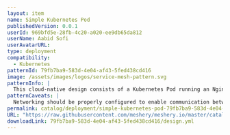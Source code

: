 ```yaml
---
layout: item
name: Simple Kubernetes Pod
publishedVersion: 0.0.1
userId: 969bfd5e-28fb-4c20-a020-ee9db65da812
userName: Aabid Sofi
userAvatarURL:
type: deployment
compatibility:
  - Kubernetes
patternId: 79fb7ba9-583d-4e04-af43-5fed438cd416
image: /assets/images/logos/service-mesh-pattern.svg
patternInfo: |
  This cloud-native design consists of a Kubernetes Pod running an Nginx container and a Kubernetes Service named service. The Pod uses the image nginx with an image pull policy of Always. The Service defines two ports: one with port 80 and target port 8080, and another with port 80. The Service allows communication between the Pod and external clients on port 80.
patternCaveats: |
  Networking should be properly configured to enable communication between pod and services. Ensure sufficient resources are available in the cluster.
permalink: catalog/deployment/simple-kubernetes-pod-79fb7ba9-583d-4e04-af43-5fed438cd416.html
URL: "https://raw.githubusercontent.com/meshery/meshery.io/master/catalog/79fb7ba9-583d-4e04-af43-5fed438cd416/0.0.1/design.yml"
downloadLink: 79fb7ba9-583d-4e04-af43-5fed438cd416/design.yml
---
```

